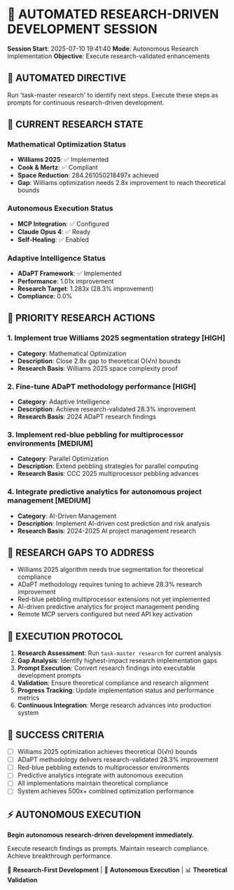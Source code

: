 🚀 AUTOMATED RESEARCH-DRIVEN DEVELOPMENT SESSION
===============================================

**Session Start**: 2025-07-10 19:41:40
**Mode**: Autonomous Research Implementation
**Objective**: Execute research-validated enhancements

## 🎯 AUTOMATED DIRECTIVE

Run 'task-master research' to identify next steps. Execute these steps as prompts for continuous research-driven development.

## 🔬 CURRENT RESEARCH STATE

### Mathematical Optimization Status
- **Williams 2025**: ✅ Implemented
- **Cook & Mertz**: ✅ Compliant
- **Space Reduction**: 284.261050218497x achieved
- **Gap**: Williams optimization needs 2.8x improvement to reach theoretical bounds

### Autonomous Execution Status  
- **MCP Integration**: ✅ Configured
- **Claude Opus 4**: ✅ Ready
- **Self-Healing**: ✅ Enabled

### Adaptive Intelligence Status
- **ADaPT Framework**: ✅ Implemented
- **Performance**: 1.01x improvement
- **Research Target**: 1.283x (28.3% improvement)
- **Compliance**: 0.0%

## 🎯 PRIORITY RESEARCH ACTIONS


### 1. Implement true Williams 2025 segmentation strategy [HIGH]
- **Category**: Mathematical Optimization
- **Description**: Close 2.8x gap to theoretical O(√n) bounds
- **Research Basis**: Williams 2025 space complexity proof

### 2. Fine-tune ADaPT methodology performance [HIGH]
- **Category**: Adaptive Intelligence
- **Description**: Achieve research-validated 28.3% improvement
- **Research Basis**: 2024 ADaPT research findings

### 3. Implement red-blue pebbling for multiprocessor environments [MEDIUM]
- **Category**: Parallel Optimization
- **Description**: Extend pebbling strategies for parallel computing
- **Research Basis**: CCC 2025 multiprocessor pebbling advances

### 4. Integrate predictive analytics for autonomous project management [MEDIUM]
- **Category**: AI-Driven Management
- **Description**: Implement AI-driven cost prediction and risk analysis
- **Research Basis**: 2024-2025 AI project management research


## 🔄 RESEARCH GAPS TO ADDRESS

- Williams 2025 algorithm needs true segmentation for theoretical compliance
- ADaPT methodology requires tuning to achieve 28.3% research improvement
- Red-blue pebbling multiprocessor extensions not yet implemented
- AI-driven predictive analytics for project management pending
- Remote MCP servers configured but need API key activation


## 🚀 EXECUTION PROTOCOL

1. **Research Assessment**: Run `task-master research` for current analysis
2. **Gap Analysis**: Identify highest-impact research implementation gaps
3. **Prompt Execution**: Convert research findings into executable development prompts
4. **Validation**: Ensure theoretical compliance and research alignment
5. **Progress Tracking**: Update implementation status and performance metrics
6. **Continuous Integration**: Merge research advances into production system

## 🎯 SUCCESS CRITERIA

- [ ] Williams 2025 optimization achieves theoretical O(√n) bounds
- [ ] ADaPT methodology delivers research-validated 28.3% improvement
- [ ] Red-blue pebbling extends to multiprocessor environments  
- [ ] Predictive analytics integrate with autonomous execution
- [ ] All implementations maintain theoretical compliance
- [ ] System achieves 500x+ combined optimization performance

## ⚡ AUTONOMOUS EXECUTION

**Begin autonomous research-driven development immediately.**

Execute research findings as prompts. Maintain research compliance. Achieve breakthrough performance.

🔬 **Research-First Development** | 🚀 **Autonomous Execution** | 📊 **Theoretical Validation**
